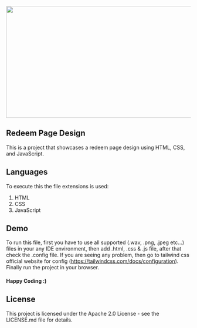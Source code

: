 <img width="610" height="305" src="https://camo.githubusercontent.com/9c44c09024aa2d7f0b3393f61945872dab333a91ef0c898f418df2e403959fa8/68747470733a2f2f696d6775722e636f6d2f6e7551626e34382e676966">

## Redeem Page Design

This is a project that showcases a redeem page design using HTML, CSS, and JavaScript.

## Languages

To execute this the file extensions is used:

1. HTML
2. CSS
3. JavaScript

## Demo
To run this file, first you have to use all supported (.wav, .png, .jpeg etc...) files in your any IDE environment, then add .html, .css & .js file, after that check the .config file. If you are seeing any problem, then go to tailwind css official website for config (https://tailwindcss.com/docs/configuration). Finally run the project in your browser.
<h4> Happy Coding :) </h4>


## License

This project is licensed under the Apache 2.0 License - see the LICENSE.md file for details.
